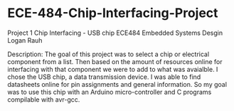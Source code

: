 # ECE-484-Chip-Interfacing-Project
Project 1 Chip Interfacing - USB chip
ECE484 Embedded Systems Desgin
Logan Rauh

Description:
The goal of this project was to select a chip or electrical component from a list. Then based on the amount of resources online for interfacing with that component we were to add to what was avaialble. I chose the USB chip, a data transmission device. I was able to find datasheets online for pin assignments and general information. So my goal was to use this chip with an Arduino micro-controller and C programs compilable with avr-gcc.
